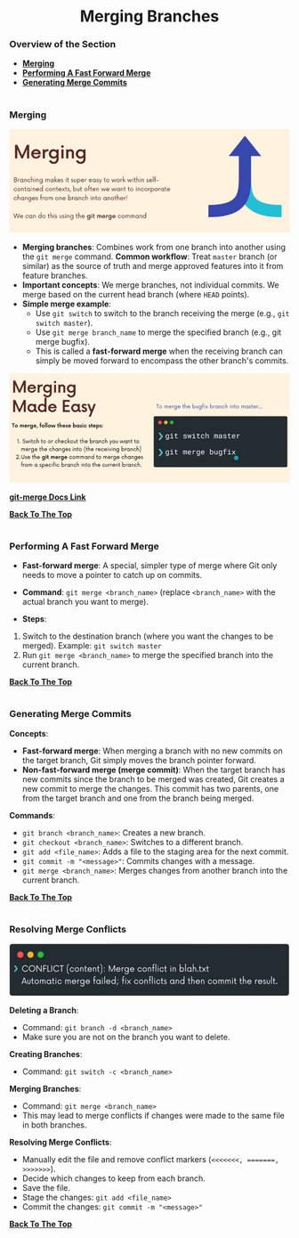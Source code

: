 <h1 align="center">Merging Branches</h1>

### Overview of the Section
* **[Merging](#merging)**
* **[Performing A Fast Forward Merge](#fast-forward)**
* **[Generating Merge Commits](#merge-commits)**

#
### Merging

![Merging](https://github.com/tsokac2/-_-_Git_and_GitHub_CheatSheet/blob/main/src/21.JPG)

- **Merging branches**: Combines work from one branch into another using the ``git merge`` command.
**Common workflow**: Treat ``master`` branch (or similar) as the source of truth and merge approved features into it from feature branches.
- **Important concepts**:
We merge branches, not individual commits.
We merge based on the current head branch (where ``HEAD`` points).
- **Simple merge example**:
    - Use ``git switch`` to switch to the branch receiving the merge (e.g., ``git switch master``).
    - Use ``git merge branch_name`` to merge the specified branch (e.g., git merge bugfix).
    - This is called a **fast-forward merge** when the receiving branch can simply be moved forward to encompass the other branch's commits.

![master_merge](https://github.com/tsokac2/-_-_Git_and_GitHub_CheatSheet/blob/main/src/22.JPG)

**[git-merge Docs Link](https://git-scm.com/docs/git-merge)**

**[Back To The Top](#Overview-of-the-Section)**
#
### <a name="fast-forward">Performing A Fast Forward Merge</a>

- **Fast-forward merge**: A special, simpler type of merge where Git only needs to move a pointer to catch up on commits.
- **Command**: ``git merge <branch_name>`` (replace ``<branch_name>`` with the actual branch you want to merge).

- **Steps**:
1. Switch to the destination branch (where you want the changes to be merged). Example: ``git switch master``
2. Run ``git merge <branch_name>`` to merge the specified branch into the current branch.

**[Back To The Top](#Overview-of-the-Section)**
#

### <a name="merge-commits">Generating Merge Commits</a>
**Concepts**:
- **Fast-forward merge**: When merging a branch with no new commits on the target branch, Git simply moves the branch pointer forward.
- **Non-fast-forward merge (merge commit)**: When the target branch has new commits since the branch to be merged was created, Git creates a new commit to merge the changes. This commit has two parents, one from the target branch and one from the branch being merged.

**Commands**:
- ``git branch <branch_name>``: Creates a new branch.
- ``git checkout <branch_name>``: Switches to a different branch.
- ``git add <file_name>``: Adds a file to the staging area for the next commit.
- ``git commit -m "<message>"``: Commits changes with a message.
- ``git merge <branch_name>``: Merges changes from another branch into the current branch.

**[Back To The Top](#Overview-of-the-Section)**
#

### Resolving Merge Conflicts

![Merge_Conflict](https://github.com/tsokac2/-_-_Git_and_GitHub_CheatSheet/blob/main/src/23.JPG)

**Deleting a Branch**:
- Command: ``git branch -d <branch_name>``
- Make sure you are not on the branch you want to delete.

**Creating Branches**:
- Command: ``git switch -c <branch_name>``

**Merging Branches**:
- Command: ``git merge <branch_name>``
- This may lead to merge conflicts if changes were made to the same file in both branches.

**Resolving Merge Conflicts**:
- Manually edit the file and remove conflict markers (``<<<<<<<, =======, >>>>>>>``).
- Decide which changes to keep from each branch.
- Save the file.
- Stage the changes: ``git add <file_name>``
- Commit the changes: ``git commit -m "<message>"``

**[Back To The Top](#Overview-of-the-Section)**
#
